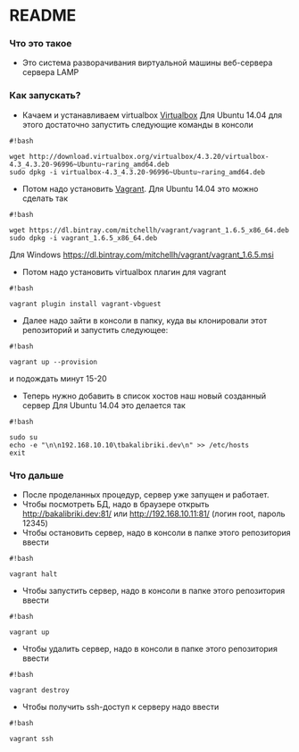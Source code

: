 # README #

### Что это такое ###

* Это система разворачивания виртуальной машины веб-сервера сервера LAMP

### Как запускать? ###
* Качаем и устанавливаем virtualbox [Virtualbox](https://www.virtualbox.org/wiki/Downloads)
Для Ubuntu 14.04 для этого достаточно запустить следующие команды в консоли

```
#!bash

wget http://download.virtualbox.org/virtualbox/4.3.20/virtualbox-4.3_4.3.20-96996~Ubuntu~raring_amd64.deb
sudo dpkg -i virtualbox-4.3_4.3.20-96996~Ubuntu~raring_amd64.deb
```
* Потом надо установить [Vagrant](https://www.vagrantup.com/downloads.html).
Для Ubuntu 14.04 это можно сделать так

```
#!bash

wget https://dl.bintray.com/mitchellh/vagrant/vagrant_1.6.5_x86_64.deb
sudo dpkg -i vagrant_1.6.5_x86_64.deb
```
Для Windows https://dl.bintray.com/mitchellh/vagrant/vagrant_1.6.5.msi

* Потом надо установить virtualbox плагин для vagrant

```
#!bash

vagrant plugin install vagrant-vbguest
```
* Далее надо зайти в консоли в папку, куда вы клонировали этот репозиторий и запустить следующее:

```
#!bash

vagrant up --provision
```
и подождать минут 15-20

* Теперь нужно добавить в список хостов наш новый созданный сервер
Для Ubuntu 14.04 это делается так

```
#!bash

sudo su
echo -e "\n\n192.168.10.10\tbakalibriki.dev\n" >> /etc/hosts
exit
```


### Что дальше ###

* После проделанных процедур, сервер уже запущен и работает.
* Чтобы посмотреть БД, надо в браузере открыть http://bakalibriki.dev:81/ или http://192.168.10.11:81/ (логин root, пароль 12345)
* Чтобы остановить сервер, надо в консоли в папке этого репозитория ввести 

```
#!bash

vagrant halt
```
* Чтобы запустить сервер, надо в консоли в папке этого репозитория ввести 

```
#!bash

vagrant up
```
* Чтобы удалить сервер, надо в консоли в папке этого репозитория ввести 

```
#!bash

vagrant destroy
```
* Чтобы получить ssh-доступ к серверу надо ввести

```
#!bash

vagrant ssh
```